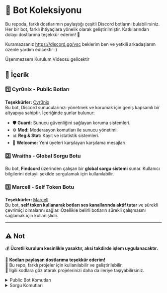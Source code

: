 # 🤖 Bot Koleksiyonu

Bu repoda, farklı dostlarımın paylaştığı çeşitli Discord botlarını bulabilirsiniz. Her bir bot, farklı ihtiyaçlara yönelik olarak geliştirilmiştir. Katkılarından dolayı dostlarıma teşekkür ederim! 💙

Kuramazsanız https://discord.gg/vsc beklerim ben ve yetkili arkadaşlarım özenle yardım edicektir :)

Üşenmezsem Kurulum Videosu gelicektir

## 📌 İçerik

### 1️⃣ Cyr0nix - Public Botları   
**Teşekkürler:** [Cyr0nix](https://github.com/cyr0nix)  
Bu bot, Discord sunucularınızı yönetmek ve korumak için geniş kapsamlı bir altyapıya sahiptir. İçeriğinde şunlar bulunur:  
- 🛡 **Guard:** Sunucu güvenliğini sağlayan koruma sistemleri.  
- ⚙ **Mod:** Moderasyon komutları ile sunucu yönetimi.  
- 📊 **Reg & Stat:** Kayıt ve istatistik sistemleri.  
- 🎉 **Welcome:** Yeni üyeleri karşılayan karşılama mesajları.  

### 2️⃣ Wraiths - Global Sorgu Botu  

Bu bot, **Findcord** üzerinden çalışan bir **global sorgu sistemi** sunar. Kullanıcı bilgilerini detaylı şekilde sorgulamak için kullanılabilir.  

### 3️⃣ Marcell - Self Token Botu  
**Teşekkürler:** [Marcell](https://github.com/marcell91)  
Bu bot, **self token kullanarak botları ses kanallarında aktif tutar** ve sürekli çevrimiçi olmalarını sağlar. Özellikle belirli botların sürekli çalışmasını sağlamak için kullanışlıdır.  

---

## ⚠ Not  
💰 **Ücretli kurulum kesinlikle yasaktır, aksi takdirde işlem uygulanacaktır.**  

💙 **Kodları paylaşan dostlarıma teşekkür ederim!**  
📌 Bu repo, farklı projeler için kullanılabilir ve geliştirilebilir.  
🔗 İlgili kodlara göz atarak projelerinizi daha da ileriye taşıyabilirsiniz.  

<details>
  <summary>Public Bot Komutları</summary>

  ![image](https://github.com/user-attachments/assets/fa218e4c-591e-4e11-8c96-e700c1d680ac)
  ![image](https://github.com/user-attachments/assets/74d6b94b-866b-4e1d-9280-ba97862a59af)
  ![image](https://github.com/user-attachments/assets/0b811fc8-10d6-454f-9d37-ec91fc6382cf)
![image](https://github.com/user-attachments/assets/e824f3a4-0e5f-4344-a264-89125724be0f)
![image](https://github.com/user-attachments/assets/8233ea46-e4e9-49ac-abc2-f547618df2d4)
![image](https://github.com/user-attachments/assets/94a023e7-63b1-4ec2-8e28-bfc30ec9268c)
![image](https://github.com/user-attachments/assets/6ddd0aa9-80f4-4d84-8dc5-41b45a51fce4)
![image](https://github.com/user-attachments/assets/cbd036dc-f750-4e0b-bdeb-2ebda886ad4d)
![image](https://github.com/user-attachments/assets/4e8cab04-a107-4c6a-8157-2dfa0bb66d58)
![image](https://github.com/user-attachments/assets/094b2351-b389-4a97-86b3-0b16a74c51dd)

</details>

<details>
  <summary>Sorgu Komutları</summary>

  ![image](https://github.com/user-attachments/assets/2c8a49ac-4d3b-4e0e-8612-403c854fe938)  
  ![image](https://github.com/user-attachments/assets/1e1171de-2937-4b29-9587-ba727439b05d)  
  ![image](https://github.com/user-attachments/assets/368c2a84-4bea-4ff1-afc2-7c4afa24dbfa) 

<details>

  </details>
  <summary>SelfToken Komutları</summary>

![image](https://github.com/user-attachments/assets/2cd16077-cb23-4ffc-ad6d-4c1af9145f89)
![image](https://github.com/user-attachments/assets/6836761c-6547-4321-a1b5-6d4442311069)
![image](https://github.com/user-attachments/assets/a78b3163-a44c-4b17-b03b-7683363d3c30)




